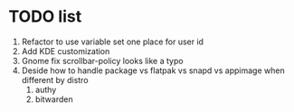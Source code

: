 # TODO list

1.  Refactor to use variable set one place for user id
1.  Add KDE customization
1.  Gnome fix scrollbar-policy looks like a typo
1.  Deside how to handle package vs flatpak vs snapd vs appimage when different by distro
    1. authy
    1. bitwarden